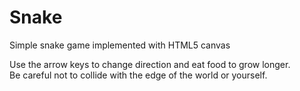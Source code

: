 # Snake

Simple snake game implemented with HTML5 canvas

Use the arrow keys to change direction and eat food to grow longer.  
Be careful not to collide with the edge of the world or yourself.

